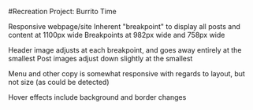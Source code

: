 #Recreation Project: Burrito Time

Responsive webpage/site
Inherent "breakpoint" to display all posts and content at 1100px wide
Breakpoints at 982px wide and 758px wide

Header image adjusts at each breakpoint, and goes away entirely at the smallest
Post images adjust down slightly at the smallest

Menu and other copy is somewhat responsive with regards to layout, but not size (as could be detected)

Hover effects include background and border changes

